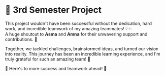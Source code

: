 # 🎉 3rd Semester Project

This project wouldn't have been successful without the dedication, hard work, and incredible teamwork of my amazing teammates! 💡✨  
A huge shoutout to **Asma** and **Amna** for their unwavering support and contributions. 🙌  

Together, we tackled challenges, brainstormed ideas, and turned our vision into reality. This journey has been an incredible learning experience, and I'm truly grateful for such an amazing team! 💖  

🚀 Here's to more success and teamwork ahead! 🎯

